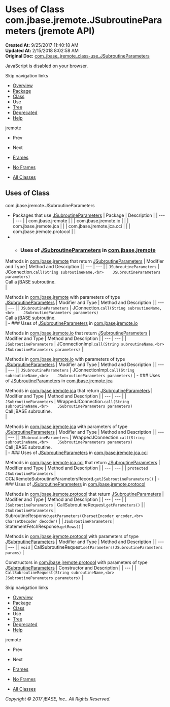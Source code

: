 # Uses of Class com.jbase.jremote.JSubroutineParameters (jremote   API)

**Created At:** 9/25/2017 11:40:18 AM  
**Updated At:** 2/15/2018 8:02:58 AM  
**Original Doc:** [com_jbase_jremote_class-use_JSubroutineParameters](https://docs.jbase.com/39249-class-use/com_jbase_jremote_class-use_JSubroutineParameters)  

<!--<br>    try {<br>        if (location.href.indexOf('is-external=true') == -1) {<br>            parent.document.title="Uses of Class com.jbase.jremote.JSubroutineParameters (jremote   API)";<br>        }<br>    }<br>    catch(err) {<br>    }<br>//-->
JavaScript is disabled on your browser.

Skip navigation links

- [Overview](../../../../overview-summary.html)
- [Package](/30312-jagent/jremote-api)
- [Class](/39248-jremote/com_jbase_jremote_jsubroutineparameters "class in com.jbase.jremote")
- Use
- [Tree](/39248-jremote/com_jbase_jremote_package-tree)
- [Deprecated](../../../../deprecated-list.html)
- [Help](../../../../help-doc.html)


jremote <br>

- Prev
- Next


- [Frames](../../../../index.html?com/jbase/jremote/class-use//39249-class-use/com_jbase_jremote_class-use_JSubroutineParameters)
- [No Frames](/39249-class-use/com_jbase_jremote_class-use_JSubroutineParameters)


- [All Classes](../../../../allclasses-noframe.html)


<!--<br>  allClassesLink = document.getElementById("allclasses\_navbar\_top");<br>  if(window==top) {<br>    allClassesLink.style.display = "block";<br>  }<br>  else {<br>    allClassesLink.style.display = "none";<br>  }<br>  //-->

## Uses of Class
com.jbase.jremote.JSubroutineParameters

- Packages that use [JSubroutineParameters](/39248-jremote/com_jbase_jremote_jsubroutineparameters "class in com.jbase.jremote") | Package | Description |
| --- | --- |
| com.jbase.jremote |   |
| com.jbase.jremote.io |   |
| com.jbase.jremote.jca |   |
| com.jbase.jremote.jca.cci |   |
| com.jbase.jremote.protocol |   |
- - ### Uses of [JSubroutineParameters](/39248-jremote/com_jbase_jremote_jsubroutineparameters "class in com.jbase.jremote") in [com.jbase.jremote](/30312-jagent/jremote-api)


Methods in [com.jbase.jremote](/30312-jagent/jremote-api) that return [JSubroutineParameters](/39248-jremote/com_jbase_jremote_jsubroutineparameters "class in com.jbase.jremote") | Modifier and Type | Method and Description |
| --- | --- |
| `JSubroutineParameters` | JConnection.`call(String subroutineName,<br>    JSubroutineParameters parameters)`<br>Call a jBASE subroutine.<br> |



Methods in [com.jbase.jremote](/30312-jagent/jremote-api) with parameters of type [JSubroutineParameters](/39248-jremote/com_jbase_jremote_jsubroutineparameters "class in com.jbase.jremote") | Modifier and Type | Method and Description |
| --- | --- |
| `JSubroutineParameters` | JConnection.`call(String subroutineName,<br>    JSubroutineParameters parameters)`<br>Call a jBASE subroutine.<br> |
    - ### Uses of [JSubroutineParameters](/39248-jremote/com_jbase_jremote_jsubroutineparameters "class in com.jbase.jremote") in [com.jbase.jremote.io](/39250-io/com_jbase_jremote_io_package-summary)


Methods in [com.jbase.jremote.io](/39250-io/com_jbase_jremote_io_package-summary) that return [JSubroutineParameters](/39248-jremote/com_jbase_jremote_jsubroutineparameters "class in com.jbase.jremote") | Modifier and Type | Method and Description |
| --- | --- |
| `JSubroutineParameters` | JConnectionImpl.`call(String subroutineName,<br>    JSubroutineParameters parameters)`  |



Methods in [com.jbase.jremote.io](/39250-io/com_jbase_jremote_io_package-summary) with parameters of type [JSubroutineParameters](/39248-jremote/com_jbase_jremote_jsubroutineparameters "class in com.jbase.jremote") | Modifier and Type | Method and Description |
| --- | --- |
| `JSubroutineParameters` | JConnectionImpl.`call(String subroutineName,<br>    JSubroutineParameters parameters)`  |
    - ### Uses of [JSubroutineParameters](/39248-jremote/com_jbase_jremote_jsubroutineparameters "class in com.jbase.jremote") in [com.jbase.jremote.jca](/39258-jca/com_jbase_jremote_jca_package-summary)


Methods in [com.jbase.jremote.jca](/39258-jca/com_jbase_jremote_jca_package-summary) that return [JSubroutineParameters](/39248-jremote/com_jbase_jremote_jsubroutineparameters "class in com.jbase.jremote") | Modifier and Type | Method and Description |
| --- | --- |
| `JSubroutineParameters` | WrappedJConnection.`call(String subroutineName,<br>    JSubroutineParameters parameters)`<br>Call jBASE subroutine.<br> |



Methods in [com.jbase.jremote.jca](/39258-jca/com_jbase_jremote_jca_package-summary) with parameters of type [JSubroutineParameters](/39248-jremote/com_jbase_jremote_jsubroutineparameters "class in com.jbase.jremote") | Modifier and Type | Method and Description |
| --- | --- |
| `JSubroutineParameters` | WrappedJConnection.`call(String subroutineName,<br>    JSubroutineParameters parameters)`<br>Call jBASE subroutine.<br> |
    - ### Uses of [JSubroutineParameters](/39248-jremote/com_jbase_jremote_jsubroutineparameters "class in com.jbase.jremote") in [com.jbase.jremote.jca.cci](/39259-cci/com_jbase_jremote_jca_cci_package-summary)


Methods in [com.jbase.jremote.jca.cci](/39259-cci/com_jbase_jremote_jca_cci_package-summary) that return [JSubroutineParameters](/39248-jremote/com_jbase_jremote_jsubroutineparameters "class in com.jbase.jremote") | Modifier and Type | Method and Description |
| --- | --- |
| `protected JSubroutineParameters` | CCIJRemoteSubroutineParametersRecord.`getJSubroutineParameters()`  |
    - ### Uses of [JSubroutineParameters](/39248-jremote/com_jbase_jremote_jsubroutineparameters "class in com.jbase.jremote") in [com.jbase.jremote.protocol](/39270-protocol/com_jbase_jremote_protocol_package-summary)


Methods in [com.jbase.jremote.protocol](/39270-protocol/com_jbase_jremote_protocol_package-summary) that return [JSubroutineParameters](/39248-jremote/com_jbase_jremote_jsubroutineparameters "class in com.jbase.jremote") | Modifier and Type | Method and Description |
| --- | --- |
| `JSubroutineParameters` | CallSubroutineRequest.`getParameters()`  |
| `JSubroutineParameters` | SubroutineResponse.`getParameters(CharsetEncoder encoder,<br>             CharsetDecoder decoder)`  |
| `JSubroutineParameters` | StatementFetchResponse.`getRows()`  |



Methods in [com.jbase.jremote.protocol](/39270-protocol/com_jbase_jremote_protocol_package-summary) with parameters of type [JSubroutineParameters](/39248-jremote/com_jbase_jremote_jsubroutineparameters "class in com.jbase.jremote") | Modifier and Type | Method and Description |
| --- | --- |
| `void` | CallSubroutineRequest.`setParameters(JSubroutineParameters params)`  |



Constructors in [com.jbase.jremote.protocol](/39270-protocol/com_jbase_jremote_protocol_package-summary) with parameters of type [JSubroutineParameters](/39248-jremote/com_jbase_jremote_jsubroutineparameters "class in com.jbase.jremote") | Constructor and Description |
| --- |
| `CallSubroutineRequest(String subroutineName,<br>                     JSubroutineParameters parameters)`  |

Skip navigation links

- [Overview](../../../../overview-summary.html)
- [Package](/30312-jagent/jremote-api)
- [Class](/39248-jremote/com_jbase_jremote_jsubroutineparameters "class in com.jbase.jremote")
- Use
- [Tree](/39248-jremote/com_jbase_jremote_package-tree)
- [Deprecated](../../../../deprecated-list.html)
- [Help](../../../../help-doc.html)


jremote <br>

- Prev
- Next


- [Frames](../../../../index.html?com/jbase/jremote/class-use//39249-class-use/com_jbase_jremote_class-use_JSubroutineParameters)
- [No Frames](/39249-class-use/com_jbase_jremote_class-use_JSubroutineParameters)


- [All Classes](../../../../allclasses-noframe.html)


<!--<br>  allClassesLink = document.getElementById("allclasses\_navbar\_bottom");<br>  if(window==top) {<br>    allClassesLink.style.display = "block";<br>  }<br>  else {<br>    allClassesLink.style.display = "none";<br>  }<br>  //-->

*Copyright © 2017 jBASE, Inc.. All Rights Reserved.*
